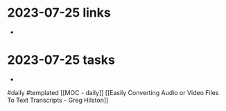 
# 2023-07-25 links
- 
# 2023-07-25 tasks

- 

#daily #templated
[[MOC - daily]]
[[Easily Converting Audio or Video Files To Text Transcripts - Greg Hilston]]